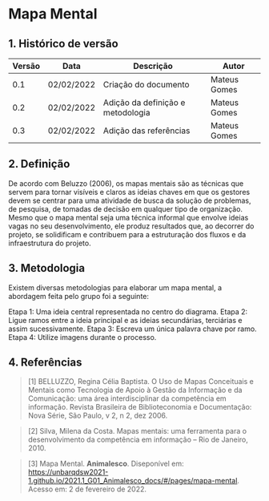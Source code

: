 # Mapa Mental

## 1. Histórico de versão

<center>

| Versão | Data       | Descrição                                           | Autor        |
| ------ | ---------- | --------------------------------------------------- | ------------ |
| 0.1    | 02/02/2022 | Criação do documento                                | Mateus Gomes |
| 0.2    | 02/02/2022 | Adição da definição e metodologia                   | Mateus Gomes |
| 0.3    | 02/02/2022 | Adição das referências                              | Mateus Gomes |

</center>

## 2. Definição

De acordo com Beluzzo (2006), os mapas mentais são as técnicas que servem para tornar visíveis e claros as ideias chaves em que os gestores devem se centrar para uma atividade de busca da solução de problemas, de pesquisa, de tomadas de decisão em qualquer tipo de organização. Mesmo que o mapa mental seja uma técnica informal que envolve ideias vagas no seu desenvolvimento, ele produz resultados que, ao decorrer do projeto, se solidificam e contribuem para a estruturação dos fluxos e da infraestrutura do projeto.

## 3. Metodologia

Existem diversas metodologias para elaborar um mapa mental, a abordagem feita pelo grupo foi a seguinte:

Etapa 1: Uma ideia central representada no centro do diagrama.
Etapa 2: Ligue ramos entre a ideia principal e as ideias secundárias, terciárias e assim sucessivamente.
Etapa 3: Escreva um única palavra chave por ramo.
Etapa 4: Utilize imagens durante o processo.

## 4. Referências

> [1] BELLUZZO, Regina Célia Baptista. O Uso de Mapas Conceituais e Mentais como Tecnologia de Apoio à Gestão da Informação e da Comunicação: uma área interdisciplinar da competência em informação. Revista Brasileira de Biblioteconomia e Documentação: Nova Série, São Paulo, v 2, n 2, dez 2006.

> [2] Silva, Milena da Costa. Mapas mentais: uma ferramenta para o desenvolvimento da competência em informação – Rio de Janeiro, 2010.

> [3] Mapa Mental. **Animalesco**. Diseponível em: <https://unbarqdsw2021-1.github.io/2021.1_G01_Animalesco_docs/#/pages/mapa-mental>. Acesso em: 2 de fevereiro de 2022.